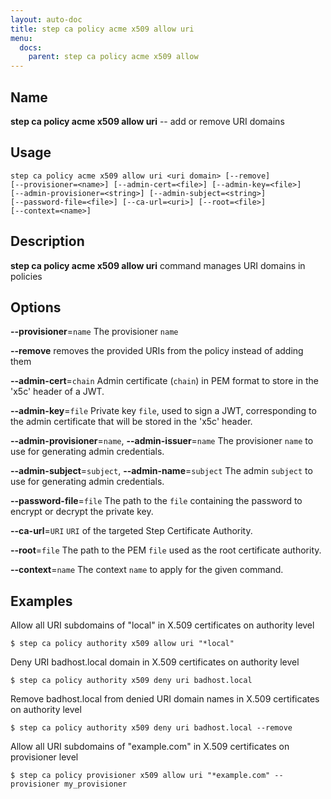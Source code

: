 ```yaml
---
layout: auto-doc
title: step ca policy acme x509 allow uri
menu:
  docs:
    parent: step ca policy acme x509 allow
---
```


## Name
**step ca policy acme x509 allow uri** -- add or remove URI domains

## Usage

```raw
step ca policy acme x509 allow uri <uri domain> [--remove]
[--provisioner=<name>] [--admin-cert=<file>] [--admin-key=<file>]
[--admin-provisioner=<string>] [--admin-subject=<string>]
[--password-file=<file>] [--ca-url=<uri>] [--root=<file>]
[--context=<name>]
```

## Description

**step ca policy acme x509 allow uri** command manages URI domains in policies
               
## Options


**--provisioner**=`name`
The provisioner `name`

**--remove**
removes the provided URIs from the policy instead of adding them

**--admin-cert**=`chain`
Admin certificate (`chain`) in PEM format to store in the 'x5c' header of a JWT.

**--admin-key**=`file`
Private key `file`, used to sign a JWT, corresponding to the admin certificate that will
be stored in the 'x5c' header.

**--admin-provisioner**=`name`, **--admin-issuer**=`name`
The provisioner `name` to use for generating admin credentials.

**--admin-subject**=`subject`, **--admin-name**=`subject`
The admin `subject` to use for generating admin credentials.

**--password-file**=`file`
The path to the `file` containing the password to encrypt or decrypt the private key.

**--ca-url**=`URI`
`URI` of the targeted Step Certificate Authority.

**--root**=`file`
The path to the PEM `file` used as the root certificate authority.

**--context**=`name`
The context `name` to apply for the given command.

## Examples  

Allow all URI subdomains of "local" in X.509 certificates on authority level
```shell
$ step ca policy authority x509 allow uri "*local"
```

Deny URI badhost.local domain in X.509 certificates on authority level
```shell
$ step ca policy authority x509 deny uri badhost.local
```

Remove badhost.local from denied URI domain names in X.509 certificates on authority level
```shell
$ step ca policy authority x509 deny uri badhost.local --remove
```

Allow all URI subdomains of "example.com" in X.509 certificates on provisioner level
```shell
$ step ca policy provisioner x509 allow uri "*example.com" --provisioner my_provisioner
```
    



